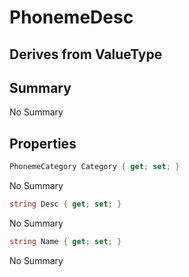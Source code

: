 # PhonemeDesc

## Derives from ValueType

## Summary

No Summary
## Properties

```c#
PhonemeCategory Category { get; set; } 
```
No Summary
```c#
string Desc { get; set; } 
```
No Summary
```c#
string Name { get; set; } 
```
No Summary
